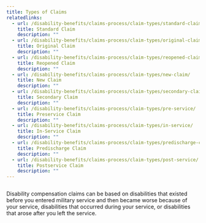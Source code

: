 ```yaml
---
title: Types of Claims
relatedlinks:
  - url: /disability-benefits/claims-process/claim-types/standard-claim/
    title: Standard Claim
    description: ""
  - url: /disability-benefits/claims-process/claim-types/original-claim/
    title: Original Claim
    description: ""
  - url: /disability-benefits/claims-process/claim-types/reopened-claim/
    title: Reopened Claim
    description: ""
  - url: /disability-benefits/claims-process/claim-types/new-claim/
    title: New Claim
    description: ""
  - url: /disability-benefits/claims-process/claim-types/secondary-claim/
    title: Secondary Claim
    description: ""
  - url: /disability-benefits/claims-process/claim-types/pre-service/
    title: Preservice Claim
    description: ""
  - url: /disability-benefits/claims-process/claim-types/in-service/
    title: In-Service Claim
    description: ""
  - url: /disability-benefits/claims-process/claim-types/predischarge-claim/
    title: Predischarge Claim
    description: ""
  - url: /disability-benefits/claims-process/claim-types/post-service/
    title: Postservice Claim
    description: ""
---
```


<div class="section one" markdown="0">
<div class="primary" markdown="0">
<div class="row" markdown="0">
<div class="small-12 columns usa-content" markdown="1">

Disability compensation claims can be based on disabilities that existed before you entered military service and then became worse because of your service, disabilities that occurred during your service, or disabilities that arose after you left the service.

</div>
</div>
</div>
</div>
